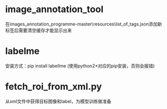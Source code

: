 # image_annotation_tool
在images_annotation_programme-master\resources\list_of_tags.json添加新标签后需要清空缓存才能显示出来


# labelme
安装方式：pip install labellme  (使用python2*对应的pip安装，否则会报错)

# fetch_roi_from_xml.py
从xml文件中获得目标图像和label，为模型训练做准备
